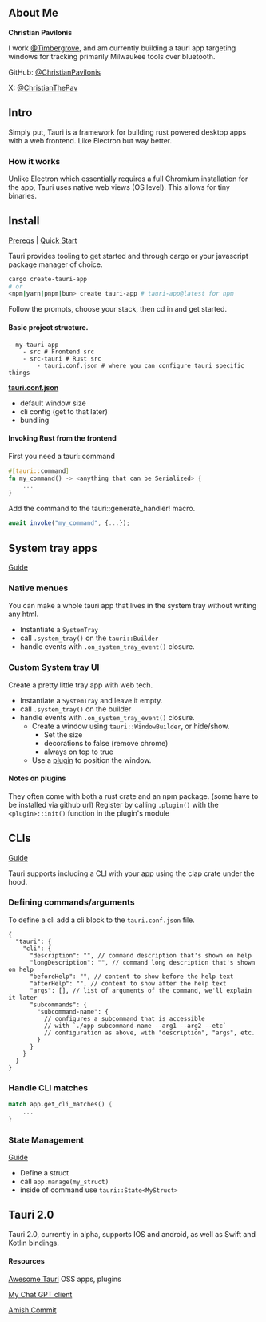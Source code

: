 ## About Me
**Christian Pavilonis**

I work [@Timbergrove](https://timbergrove.com/), and am currently building a tauri app targeting windows for tracking primarily Milwaukee tools over bluetooth.

GitHub: [@ChristianPavilonis](https://github.com/ChristianPavilonis)

X: [@ChristianThePav](https://twitter.com/ChristianThePav)
## Intro
Simply put, Tauri is a framework for building rust powered desktop apps with a web frontend. Like Electron but way better.

### How it works
Unlike Electron which essentially requires a full Chromium installation for the app, Tauri uses native web views (OS level). This allows for tiny binaries.

## Install
[Prereqs](https://tauri.app/v1/guides/getting-started/prerequisites) | [Quick Start](https://tauri.app/v1/guides/getting-started/setup/)

Tauri provides tooling to get started and through cargo or your javascript package manager of choice.

```sh
cargo create-tauri-app
# or
<npm|yarn|pnpm|bun> create tauri-app # tauri-app@latest for npm
```

Follow the prompts, choose your stack, then cd in and get started.

#### Basic project structure.

```
- my-tauri-app
    - src # Frontend src
    - src-tauri # Rust src
        - tauri.conf.json # where you can configure tauri specific things
```

[**tauri.conf.json**](https://tauri.app/v1/api/config)
- default window size
- cli config (get to that later)
- bundling

#### Invoking Rust from the frontend

First you need a tauri::command
```rust
#[tauri::command]
fn my_command() -> <anything that can be Serialized> {
    ...
}
```

Add the command to the tauri::generate_handler! macro.

```js
await invoke("my_command", {...});
```


## System tray apps
[Guide](https://tauri.app/v1/guides/features/system-tray)

### Native menues
You can make a whole tauri app that lives in the system tray without writing any html.

- Instantiate a `SystemTray`
- call `.system_tray()` on the `tauri::Builder`
- handle events with `.on_system_tray_event()` closure.

### Custom System tray UI
Create a pretty little tray app with web tech.

- Instantiate a `SystemTray` and leave it empty.
- call `.system_tray()` on the builder
- handle events with `.on_system_tray_event()` closure.
    - Create a window using `tauri::WindowBuilder`, or hide/show.
        - Set the size
        - decorations to false (remove chrome)
        - always on top to true
    - Use a [plugin](https://github.com/tauri-apps/tauri-plugin-positioner) to position the window.

#### Notes on plugins
They often come with both a rust crate and an npm package. (some have to be installed via github url)
Register by calling `.plugin()` with the `<plugin>::init()` function in the plugin's module


## CLIs
[Guide](https://tauri.app/v1/guides/features/cli)

Tauri supports including a CLI with your app using the clap crate under the hood.

### Defining commands/arguments
To define a cli add a cli block to the `tauri.conf.json` file.
```
{
  "tauri": {
    "cli": {
      "description": "", // command description that's shown on help
      "longDescription": "", // command long description that's shown on help
      "beforeHelp": "", // content to show before the help text
      "afterHelp": "", // content to show after the help text
      "args": [], // list of arguments of the command, we'll explain it later
      "subcommands": {
        "subcommand-name": {
          // configures a subcommand that is accessible
          // with `./app subcommand-name --arg1 --arg2 --etc`
          // configuration as above, with "description", "args", etc.
        }
      }
    }
  }
}
```

### Handle CLI matches
```rust
match app.get_cli_matches() {
    ...
}
```

### State Management
[Guide](https://tauri.app/v1/guides/features/command/#accessing-managed-state)
- Define a struct
- call `app.manage(my_struct)`
- inside of command use `tauri::State<MyStruct>`

## Tauri 2.0
Tauri 2.0, currently in alpha, supports IOS and android, as well as Swift and Kotlin bindings.

#### Resources
[Awesome Tauri](https://github.com/tauri-apps/awesome-tauri) OSS apps, plugins

[My Chat GPT client](https://github.com/ChristianPavilonis/chat-gpt)

[Amish Commit](https://github.com/amishdev/amish-commit)


